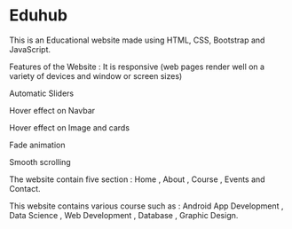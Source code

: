 # Eduhub

This is an Educational website made using HTML, CSS, Bootstrap and JavaScript.

Features of the Website :
It is responsive (web pages render well on a variety of devices and window or screen sizes)

Automatic Sliders

Hover effect on Navbar

Hover effect on Image and cards

Fade animation

Smooth scrolling

The website contain five section : Home , About , Course , Events and Contact.



This website contains various course such as : Android App Development , Data Science , Web Development , Database , Graphic Design.

